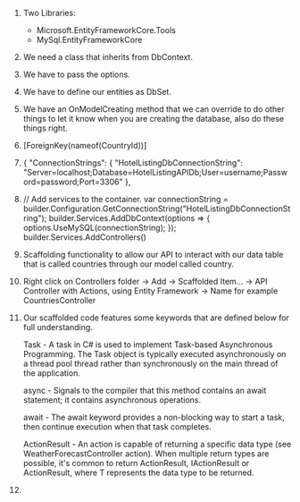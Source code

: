1. Two Libraries: 
    - Microsoft.EntityFrameworkCore.Tools
    - MySql.EntityFrameworkCore
2. We need a class that inherits from DbContext.
3. We have to pass the options.
4. We have to define our entities as DbSet<EntityName>.
5. We have an OnModelCreating method that we can override to do other things to let it know when you are creating the database, also do these things right.
6. [ForeignKey(nameof(CountryId))]
7. {
   "ConnectionStrings": {
   "HotelListingDbConnectionString": "Server=localhost;Database=HotelListingAPIDb;User=username;Password=password;Port=3306"
   },
8. // Add services to the container.
   var connectionString = builder.Configuration.GetConnectionString("HotelListingDbConnectionString");
   builder.Services.AddDbContext<HotelListingDbContext>(options =>
   {
   options.UseMySQL(connectionString);
   });
   builder.Services.AddControllers()
9. Scaffolding functionality to allow our API to interact with our data table that is called countries through our model called country.
10. Right click on Controllers folder -> Add -> Scaffolded Item... -> API Controller with Actions, using Entity Framework -> Name for example CountriesController
11. Our scaffolded code features some keywords that are defined below for full understanding.

    Task - A task in C# is used to implement Task-based Asynchronous Programming. The Task object is typically executed asynchronously on a thread pool thread rather than synchronously on the main thread of the application.

    async - Signals to the compiler that this method contains an await statement; it contains asynchronous operations.

    await - The await keyword provides a non-blocking way to start a task, then continue execution when that task completes.

    ActionResult - An action is capable of returning a specific data type (see WeatherForecastController action).  When multiple return types are possible, it's common to return ActionResult, IActionResult or ActionResult<T>, where T represents the data type to be returned.
12. 